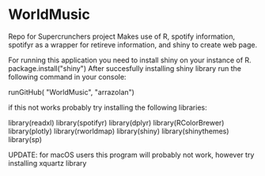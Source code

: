# WorldMusic
Repo for Supercrunchers project
Makes use of R, spotify information, spotifyr as a wrapper for retireve information, and shiny to create web page. 

For running this application you need to install shiny on your instance of R. package.install("shiny")
After succesfully installing shiny library run the following command in your console:

runGitHub( "WorldMusic", "arrazolan")


if this not works probably try installing the following libraries:

library(readxl)
library(spotifyr)
library(dplyr)
library(RColorBrewer)
library(plotly)
library(rworldmap)
library(shiny)
library(shinythemes)
library(sp)

UPDATE: for macOS users this program will probably not work, however try installing xquartz library
